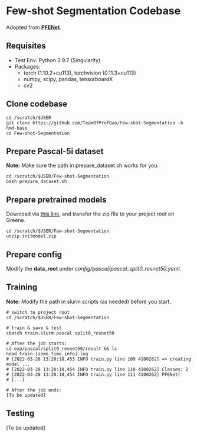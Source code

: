 # Few-shot Segmentation Codebase

Adopted from [**PFENet**](https://github.com/dvlab-research/PFENet).

## Requisites
- Test Env: Python 3.9.7 (Singularity)
- Packages:
    - torch (1.10.2+cu113), torchvision (0.11.3+cu113)
    - numpy, scipy, pandas, tensorboardX
    - cv2

## Clone codebase
```
cd /scratch/$USER
git clone https://github.com/TeamOfProfGuo/Few-shot-Segmentation -b hmd-base
cd Few-shot-Segmentation
```

## Prepare Pascal-5i dataset
**Note:** Make sure the path in prepare_dataset.sh works for you.
```
cd /scratch/$USER/Few-shot-Segmentation
bash prepare_dataset.sh
```

## Prepare pretrained models
Download via <a href="https://drive.google.com/file/d/1rMPedZBKFXiWwRX3OHttvKuD1h9QRDbU/view?usp=sharing" target="_blank">this link</a>, and transfer the zip file to your project root on Greene.
```
cd /scratch/$USER/Few-shot-Segmentation
unzip initmodel.zip
```

## Prepare config
Modify the **data_root** under *config/pascal/pascal_split0_resnet50.yaml*.

## Training
**Note:** Modify the path in slurm scripts (as needed) before you start.
```
# switch to project root
cd /scratch/$USER/Few-shot-Segmentation

# train & save & test
sbatch train.slurm pascal split0_resnet50

# After the job starts:
cd exp/pascal/split0_resnet50/result && ls
head train-[some_time_info].log
# [2022-03-28 13:20:18,453 INFO train.py line 109 4100262] => creating model ...
# [2022-03-28 13:20:18,454 INFO train.py line 110 4100262] Classes: 2
# [2022-03-28 13:20:18,454 INFO train.py line 111 4100262] PFENet(
# [...]

# After the job ends:
[To be updated]
```

## Testing
[To be updated]
